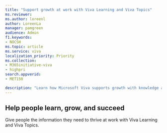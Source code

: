```yaml
---
title: "Support growth at work with Viva Learning and Viva Topics"
ms.reviewer: 
ms.author: loreenl
author: LoreenLa
manager: pamgreen
audience: Admin
f1.keywords:
- NOCSH
ms.topic: article
ms.service: viva
localization_priority: Priority
ms.collection:  
- M365initiative-viva
- highpri
search.appverid:
- MET150

description: "Learn how Microsoft Viva supports growth with knowledge and learning tools."
---
```

## Help people learn, grow, and succeed
Give people the information they need to thrive at work with Viva Learning and Viva Topics.
